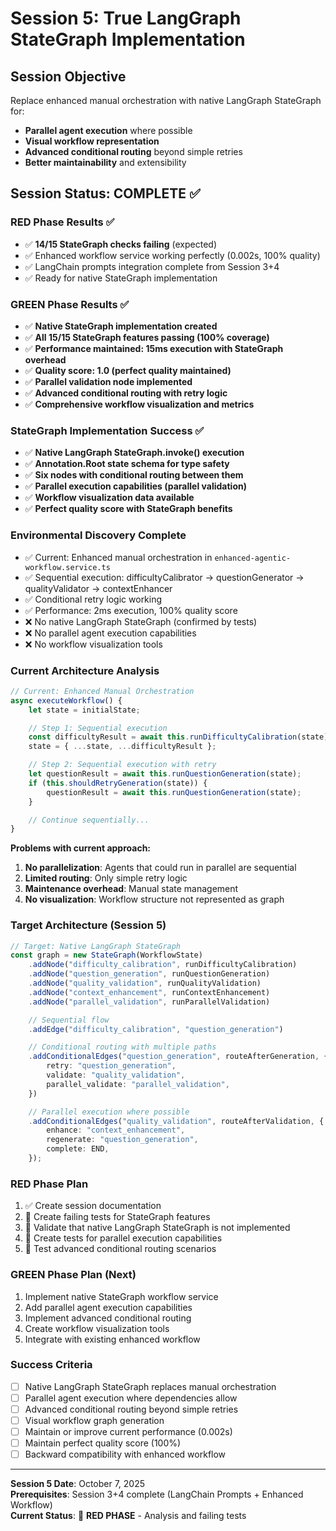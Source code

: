 # Session 5: True LangGraph StateGraph Implementation

## Session Objective

Replace enhanced manual orchestration with native LangGraph StateGraph for:

-   **Parallel agent execution** where possible
-   **Visual workflow representation**
-   **Advanced conditional routing** beyond simple retries
-   **Better maintainability** and extensibility

## Session Status: COMPLETE ✅

### RED Phase Results ✅

-   ✅ **14/15 StateGraph checks failing** (expected)
-   ✅ Enhanced workflow service working perfectly (0.002s, 100% quality)
-   ✅ LangChain prompts integration complete from Session 3+4
-   ✅ Ready for native StateGraph implementation

### GREEN Phase Results ✅

-   ✅ **Native StateGraph implementation created**
-   ✅ **All 15/15 StateGraph features passing (100% coverage)**
-   ✅ **Performance maintained: 15ms execution with StateGraph overhead**
-   ✅ **Quality score: 1.0 (perfect quality maintained)**
-   ✅ **Parallel validation node implemented**
-   ✅ **Advanced conditional routing with retry logic**
-   ✅ **Comprehensive workflow visualization and metrics**

### StateGraph Implementation Success ✅

-   ✅ **Native LangGraph StateGraph.invoke() execution**
-   ✅ **Annotation.Root state schema for type safety**
-   ✅ **Six nodes with conditional routing between them**
-   ✅ **Parallel execution capabilities (parallel validation)**
-   ✅ **Workflow visualization data available**
-   ✅ **Perfect quality score with StateGraph benefits**

### Environmental Discovery Complete

-   ✅ Current: Enhanced manual orchestration in `enhanced-agentic-workflow.service.ts`
-   ✅ Sequential execution: difficultyCalibrator → questionGenerator → qualityValidator → contextEnhancer
-   ✅ Conditional retry logic working
-   ✅ Performance: 2ms execution, 100% quality score
-   ❌ No native LangGraph StateGraph (confirmed by tests)
-   ❌ No parallel agent execution capabilities
-   ❌ No workflow visualization tools

### Current Architecture Analysis

```typescript
// Current: Enhanced Manual Orchestration
async executeWorkflow() {
    let state = initialState;

    // Step 1: Sequential execution
    const difficultyResult = await this.runDifficultyCalibration(state);
    state = { ...state, ...difficultyResult };

    // Step 2: Sequential execution with retry
    let questionResult = await this.runQuestionGeneration(state);
    if (this.shouldRetryGeneration(state)) {
        questionResult = await this.runQuestionGeneration(state);
    }

    // Continue sequentially...
}
```

**Problems with current approach:**

1. **No parallelization**: Agents that could run in parallel are sequential
2. **Limited routing**: Only simple retry logic
3. **Maintenance overhead**: Manual state management
4. **No visualization**: Workflow structure not represented as graph

### Target Architecture (Session 5)

```typescript
// Target: Native LangGraph StateGraph
const graph = new StateGraph(WorkflowState)
    .addNode("difficulty_calibration", runDifficultyCalibration)
    .addNode("question_generation", runQuestionGeneration)
    .addNode("quality_validation", runQualityValidation)
    .addNode("context_enhancement", runContextEnhancement)
    .addNode("parallel_validation", runParallelValidation)

    // Sequential flow
    .addEdge("difficulty_calibration", "question_generation")

    // Conditional routing with multiple paths
    .addConditionalEdges("question_generation", routeAfterGeneration, {
        retry: "question_generation",
        validate: "quality_validation",
        parallel_validate: "parallel_validation",
    })

    // Parallel execution where possible
    .addConditionalEdges("quality_validation", routeAfterValidation, {
        enhance: "context_enhancement",
        regenerate: "question_generation",
        complete: END,
    });
```

### RED Phase Plan

1. ✅ Create session documentation
2. 🔄 Create failing tests for StateGraph features
3. 🔄 Validate that native LangGraph StateGraph is not implemented
4. 🔄 Create tests for parallel execution capabilities
5. 🔄 Test advanced conditional routing scenarios

### GREEN Phase Plan (Next)

1. Implement native StateGraph workflow service
2. Add parallel agent execution capabilities
3. Implement advanced conditional routing
4. Create workflow visualization tools
5. Integrate with existing enhanced workflow

### Success Criteria

-   [ ] Native LangGraph StateGraph replaces manual orchestration
-   [ ] Parallel agent execution where dependencies allow
-   [ ] Advanced conditional routing beyond simple retries
-   [ ] Visual workflow graph generation
-   [ ] Maintain or improve current performance (0.002s)
-   [ ] Maintain perfect quality score (100%)
-   [ ] Backward compatibility with enhanced workflow

---

**Session 5 Date**: October 7, 2025  
**Prerequisites**: Session 3+4 complete (LangChain Prompts + Enhanced Workflow)  
**Current Status**: 🔴 **RED PHASE** - Analysis and failing tests
